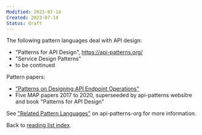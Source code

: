 ```yaml
---
Modified: 2023-07-14
Created: 2023-07-14
Status: draft
--- 
```


<!-- *Reading List #1* -->

The following pattern languages deal with API design: 

* "Patterns for API Design", <https://api-patterns.org/>
* "Service Design Patterns"
* to be continued

Pattern papers: 

* ["Patterns on Designing API Endpoint Operations"](https://hillside.net/plop/2021/submission/shepherd.cgi?token=57ba5afdd4ecdbccb0dd937b8148548b654c2995&action=download&label=1631285024_18) <!-- Hillside link returns error message -->
* Five MAP papers 2017 to 2020, superseeded by api-patterns websitre and book "Patterns for API Design"

See ["Related Pattern Languages"](https://api-patterns.org/relatedPatternLanguages) on api-patterns-org for more information.

Back to [reading list index](../index.html).